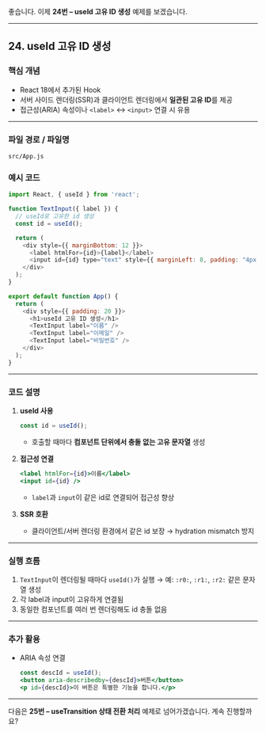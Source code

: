 좋습니다. 이제 **24번 – useId 고유 ID 생성** 예제를 보겠습니다.

---

## 24. useId 고유 ID 생성

### 핵심 개념

* React 18에서 추가된 Hook
* 서버 사이드 렌더링(SSR)과 클라이언트 렌더링에서 **일관된 고유 ID**를 제공
* 접근성(ARIA) 속성이나 `<label>` ↔ `<input>` 연결 시 유용

---

### 파일 경로 / 파일명

```
src/App.js
```

### 예시 코드

```javascript
import React, { useId } from 'react';

function TextInput({ label }) {
  // useId로 고유한 id 생성
  const id = useId();

  return (
    <div style={{ marginBottom: 12 }}>
      <label htmlFor={id}>{label}</label>
      <input id={id} type="text" style={{ marginLeft: 8, padding: "4px 8px" }} />
    </div>
  );
}

export default function App() {
  return (
    <div style={{ padding: 20 }}>
      <h1>useId 고유 ID 생성</h1>
      <TextInput label="이름" />
      <TextInput label="이메일" />
      <TextInput label="비밀번호" />
    </div>
  );
}
```

---

### 코드 설명

1. **useId 사용**

   ```javascript
   const id = useId();
   ```

   * 호출할 때마다 **컴포넌트 단위에서 충돌 없는 고유 문자열** 생성

2. **접근성 연결**

   ```jsx
   <label htmlFor={id}>이름</label>
   <input id={id} />
   ```

   * `label`과 `input`이 같은 id로 연결되어 접근성 향상

3. **SSR 호환**

   * 클라이언트/서버 렌더링 환경에서 같은 id 보장 → hydration mismatch 방지

---

### 실행 흐름

1. `TextInput`이 렌더링될 때마다 `useId()`가 실행 → 예: `:r0:`, `:r1:`, `:r2:` 같은 문자열 생성
2. 각 label과 input이 고유하게 연결됨
3. 동일한 컴포넌트를 여러 번 렌더링해도 id 충돌 없음

---

### 추가 활용

* ARIA 속성 연결

  ```jsx
  const descId = useId();
  <button aria-describedby={descId}>버튼</button>
  <p id={descId}>이 버튼은 특별한 기능을 합니다.</p>
  ```

---

다음은 **25번 – useTransition 상태 전환 처리** 예제로 넘어가겠습니다. 계속 진행할까요?
